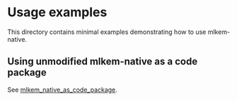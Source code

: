[//]: # (SPDX-License-Identifier: CC-BY-4.0)

# Usage examples

This directory contains minimal examples demonstrating how to use mlkem-native.

## Using unmodified mlkem-native as a code package

See [mlkem_native_as_code_package](mlkem_native_as_code_package).
